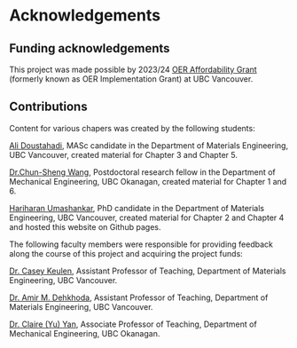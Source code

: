# Acknowledgements

## Funding acknowledgements
This project was made possible by 2023/24 [OER Affordability Grant](https://oerfund.open.ubc.ca/oer-affordability-grants/) (formerly known as OER Implementation Grant) at UBC Vancouver.

## Contributions
Content for various chapers was created by the following students:

[Ali Doustahadi](https://ca.linkedin.com/in/ali-doustahadi-652251169), MASc candidate in the Department of Materials Engineering, UBC Vancouver, created material for Chapter 3 and Chapter 5.

[Dr.Chun-Sheng Wang](https://ca.linkedin.com/in/drcswang), Postdoctoral research fellow in the Department of Mechanical Engineering, UBC Okanagan, created material for Chapter 1 and 6.

[Hariharan Umashankar](https://www.linkedin.com/in/hariharan-hari-u-a25788254/), PhD candidate in the Department of Materials Engineering, UBC Vancouver, created material for Chapter 2 and Chapter 4 and hosted this website on Github pages.


The following faculty members were responsible for providing feedback along the course of this project and acquiring the project funds:

[Dr. Casey Keulen](https://mtrl.ubc.ca/casey-keulen/), Assistant Professor of Teaching, Department of Materials Engineering, UBC Vancouver.

[Dr. Amir M. Dehkhoda](https://mtrl.ubc.ca/amir-m-dehkhoda/), Assistant Professor of Teaching, Department of Materials Engineering, UBC Vancouver.

[Dr. Claire (Yu) Yan](https://apsc.ubc.ca/profile/yu-claire-yan), Associate Professor of Teaching, Department of Mechanical Engineering, UBC Okanagan.

